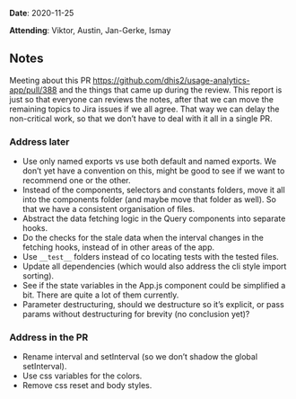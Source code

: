 **Date**: 2020-11-25

**Attending**: Viktor, Austin, Jan-Gerke, Ismay

## Notes

Meeting about this PR https://github.com/dhis2/usage-analytics-app/pull/388 and the things that came up during the review. This report is just so that everyone can reviews the notes, after that we can move the remaining topics to Jira issues if we all agree. That way we can delay the non-critical work, so that we don’t have to deal with it all in a single PR.

### Address later

- Use only named exports vs use both default and named exports. We don’t yet have a convention on this, might be good to see if we want to recommend one or the other.
- Instead of the components, selectors and constants folders, move it all into the components folder (and maybe move that folder as well). So that we have a consistent organisation of files.
- Abstract the data fetching logic in the Query components into separate hooks.
- Do the checks for the stale data when the interval changes in the fetching hooks, instead of in other areas of the app.
- Use `__test__` folders instead of co locating tests with the tested files.
- Update all dependencies (which would also address the cli style import sorting).
- See if the state variables in the App.js component could be simplified a bit. There are quite a lot of them currently.
- Parameter destructuring, should we destructure so it’s explicit, or pass params without destructuring for brevity (no conclusion yet)?

### Address in the PR

- Rename interval and setInterval (so we don’t shadow the global setInterval).
- Use css variables for the colors.
- Remove css reset and body styles.
